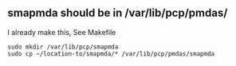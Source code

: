 

## smapmda should be in /var/lib/pcp/pmdas/
I already make this, See Makefile
```
sudo mkdir /var/lib/pcp/smapmda
sudo cp ~/location-to/smapmda/* /var/lib/pcp/pmdas/smapmda
```
